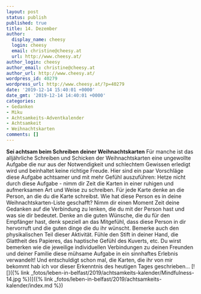 ```yaml
---
layout: post
status: publish
published: true
title: 14. Dezember
author:
  display_name: cheesy
  login: cheesy
  email: christine@cheesy.at
  url: http://www.cheesy.at/
author_login: cheesy
author_email: christine@cheesy.at
author_url: http://www.cheesy.at/
wordpress_id: 40279
wordpress_url: http://www.cheesy.at/?p=40279
date: '2019-12-14 15:40:01 +0000'
date_gmt: '2019-12-14 14:40:01 +0000'
categories:
- Gedanken
- Miku
- Achtsamkeits-Adventkalender
- Achtsamkeit
- Weihnachtskarten
comments: []
---
```

 **Sei achtsam beim Schreiben deiner Weihnachtskarten**
Für manche ist das alljährliche Schreiben und Schicken der Weihnachtskarten eine ungewollte Aufgabe die nur aus der Notwendigkeit und schlechtem Gewissen erledigt wird und beinhaltet keine richtige Freude. Hier sind ein paar Vorschläge diese Aufgabe achtsamer und mit mehr Gefühl auszuführen:
Hetze nicht durch diese Aufgabe - nimm dir Zeit die Karten in einer ruhigen und aufmerksamen Art und Weise zu schreiben. Für jede Karte denke an die Person, an die du die Karte schreibst. Wie hat diese Person es in deine Weihnachtskarten-Liste geschafft? Nimm dir einen Moment Zeit deine Gedanken auf die Verbindung zu lenken, die du mit der Person hast und was sie dir bedeutet.
Denke an die guten Wünsche, die du für den Empfänger hast, denk speziell an das Mitgefühl, dass diese Person in dir hervorruft und die guten dinge die du ihr wünscht.
Bemerke auch den physikalischen Teil dieser Aktivität. Fühle den Stift in deiner Hand, die Glattheit des Papieres, das haptische Gefühl des Kuverts, etc.
Du wirst bemerken wie die jeweilige individuellen Verbindungen zu deinen Freunden und deiner Familie diese mühsame Aufgabe in ein sinnhaftes Erlebnis verwandelt!
Und entschuldigt schon mal, die Karten, die ihr von mir bekommt hab ich vor dieser Erkenntnis des heutigen Tages geschrieben...
[![]({% link _fotos/leben-in-belfast/2019/achtsamkeits-kalender/Mindfulness-14.jpg %})]({% link _fotos/leben-in-belfast/2019/achtsamkeits-kalender/index.md %})
